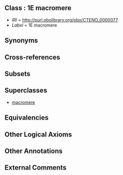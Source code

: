 
## Class : 1E macromere

 * *IRI* = http://purl.obolibrary.org/obo/CTENO_0000077
 * *Label* = 1E macromere

## Synonyms


## Cross-references


## Subsets


## Superclasses

 * [macromere](../../CTENO/75/CTENO_0000075.md)

## Equivalencies


## Other Logical Axioms


## Other Annotations


## External Comments

